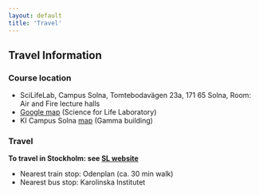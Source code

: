 ```yaml
---
layout: default
title: 'Travel'
---
```


## Travel Information

### Course location
- SciLifeLab, Campus Solna, Tomtebodavägen 23a, 171 65 Solna, Room:  Air and Fire lecture halls
- [Google map](https://goo.gl/maps/t5UJwMa12tNPEvQ5A) (Science for Life Laboratory)
- KI Campus Solna [map](https://staff.ki.se/sites/default/files/migrate/2018/09/06/karta_campus_solna_180906.pdf) (Gamma building)

### Travel

**To travel in Stockholm: see [SL website][sl]**
- Nearest train stop: Odenplan (ca. 30 min walk)
- Nearest bus stop: Karolinska Institutet


[sl]: https://sl.se
